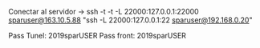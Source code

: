 Conectar al servidor ->
    ssh -t -t -L 22000:127.0.0.1:22000 sparuser@163.10.5.88 "ssh -L 22000:127.0.0.1:22 sparuser@192.168.0.20"

Pass Tunel: 2019sparUSER
Pass front: 2019sparUSER
